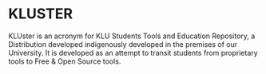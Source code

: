 # KLUSTER
KLUster is an acronym for KLU Students Tools and Education Repository, a Distribution developed indigenously developed in the premises of our University. It is developed as an attempt to transit students from proprietary tools to Free & Open Source tools.  
